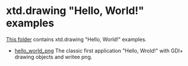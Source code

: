 # xtd.drawing "Hello, World!" examples

[This folder](..) contains xtd.drawing "Hello, World!" examples.

* [hello_world_png](hello_world_paint/README.md) The classic first application "Hello, Wrold!" with GDI+ drawing objects and writee png.
